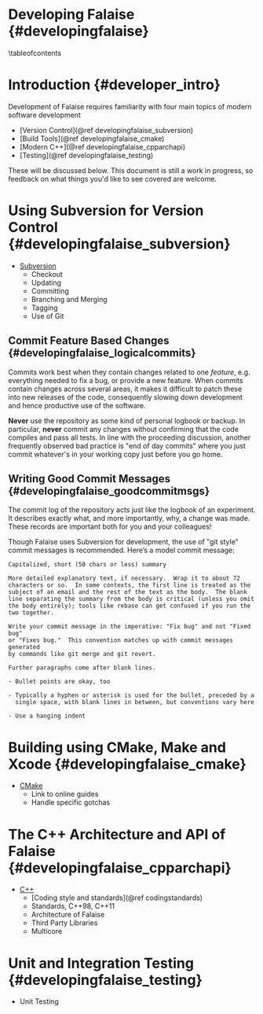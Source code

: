 Developing Falaise {#developingfalaise}
==================

\tableofcontents

Introduction {#developer_intro}
============
Development of Falaise requires familiarity with four main topics
of modern software development

- [Version Control](@ref developingfalaise_subversion)
- [Build Tools](@ref developingfalaise_cmake)
- [Modern C++](@ref developingfalaise_cpparchapi)
- [Testing](@ref developingfalaise_testing)

These will be discussed below. This document is still a work in progress,
so feedback on what things you'd like to see covered are welcome.

Using Subversion for Version Control {#developingfalaise_subversion}
====================================
- [Subversion](http://subversion.apache.org/)
  - Checkout
  - Updating
  - Committing
  - Branching and Merging
  - Tagging
  - Use of Git

Commit Feature Based Changes  {#developingfalaise_logicalcommits}
----------------------------
Commits work best when they contain changes related to one *feature*, e.g.
everything needed to fix a bug, or provide a new feature. When commits
contain changes across several areas, it makes it difficult to patch
these into new releases of the code, consequently slowing down development
and hence productive use of the software.

**Never** use the repository as some kind of personal logbook or backup.
In particular, **never** commit any changes without confirming that
the code compiles and pass all tests. In line with the proceeding
discussion, another frequently observed bad practice is "end of day
commits" where you just commit whatever's in your working copy just
before you go home.

Writing Good Commit Messages {#developingfalaise_goodcommitmsgs}
----------------------------
The commit log of the repository acts just like the logbook of an
experiment. It describes exactly what, and more importantly, why, a change
was made. These records are important both for you and your colleagues!

Though Falaise uses Subversion for development, the use of "git style"
commit messages is recommended. Here’s a model commit message:

~~~~~
Capitalized, short (50 chars or less) summary

More detailed explanatory text, if necessary.  Wrap it to about 72
characters or so.  In some contexts, the first line is treated as the
subject of an email and the rest of the text as the body.  The blank
line separating the summary from the body is critical (unless you omit
the body entirely); tools like rebase can get confused if you run the
two together.

Write your commit message in the imperative: "Fix bug" and not "Fixed bug"
or "Fixes bug."  This convention matches up with commit messages generated
by commands like git merge and git revert.

Further paragraphs come after blank lines.

- Bullet points are okay, too

- Typically a hyphen or asterisk is used for the bullet, preceded by a
  single space, with blank lines in between, but conventions vary here

- Use a hanging indent
~~~~~


Building using CMake, Make and Xcode {#developingfalaise_cmake}
====================================
- [CMake](http://www.cmake.org)
  - Link to online guides
  - Handle specific gotchas

The C++ Architecture and API of Falaise {#developingfalaise_cpparchapi}
=======================================
- [C++](http://isocpp.org)
  - [Coding style and standards](@ref codingstandards)
  - Standards, C++98, C++11
  - Architecture of Falaise
  - Third Party Libraries
  - Multicore

Unit and Integration Testing {#developingfalaise_testing}
============================
  - Unit Testing

